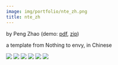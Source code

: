 ```yaml
---
image: img/portfolio/nte_zh.png
title: nte_zh
---
```


by Peng Zhao (demo: [pdf](https://github.com/pzhaonet/bookdownplus/raw/master/inst2/nte_zh/showcase/nte_zh.pdf), [zip](https://github.com/pzhaonet/bookdownplus/raw/master/inst/templates/nte_zh.zip))

a template from Nothing to envy, in Chinese

<!--more-->

[![](https://github.com/pzhaonet/bookdownplus/raw/master/inst2/nte_zh/showcase/cover.png)](https://github.com/pzhaonet/bookdownplus/raw/master/inst2/nte_zh/showcase/cover.png)
[![](https://github.com/pzhaonet/bookdownplus/raw/master/inst2/nte_zh/showcase/nte_zh1.png)](https://github.com/pzhaonet/bookdownplus/raw/master/inst2/nte_zh/showcase/nte_zh1.png)
[![](https://github.com/pzhaonet/bookdownplus/raw/master/inst2/nte_zh/showcase/nte_zh19.png)](https://github.com/pzhaonet/bookdownplus/raw/master/inst2/nte_zh/showcase/nte_zh19.png)
[![](https://github.com/pzhaonet/bookdownplus/raw/master/inst2/nte_zh/showcase/nte_zh23.png)](https://github.com/pzhaonet/bookdownplus/raw/master/inst2/nte_zh/showcase/nte_zh23.png)
[![](https://github.com/pzhaonet/bookdownplus/raw/master/inst2/nte_zh/showcase/nte_zh3.png)](https://github.com/pzhaonet/bookdownplus/raw/master/inst2/nte_zh/showcase/nte_zh3.png)
[![](https://github.com/pzhaonet/bookdownplus/raw/master/inst2/nte_zh/showcase/nte_zh7.png)](https://github.com/pzhaonet/bookdownplus/raw/master/inst2/nte_zh/showcase/nte_zh7.png)


